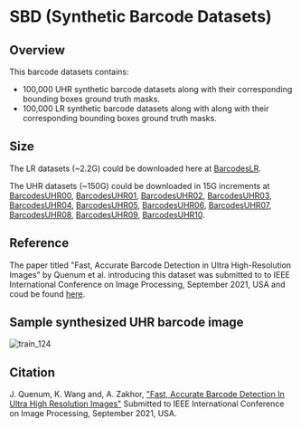 # SBD (Synthetic Barcode Datasets)

## Overview
This barcode datasets contains:

- 100,000 UHR synthetic barcode datasets along with their corresponding bounding boxes ground truth masks.
- 100,000 LR synthetic barcode datasets along with along with their corresponding bounding boxes ground truth masks.

## Size
The LR datasets (~2.2G) could be downloaded here at [BarcodesLR](https://drive.google.com/drive/u/2/my-drive).

The UHR datasets (~150G) could be downloaded in 15G increments at [BarcodesUHR00](), [BarcodesUHR01](), [BarcodesUHR02](), [BarcodesUHR03](), [BarcodesUHR04](), [BarcodesUHR05](), [BarcodesUHR06](), [BarcodesUHR07](), [BarcodesUHR08](), [BarcodesUHR09](), [BarcodesUHR10]().


## Reference
The paper titled "Fast, Accurate Barcode Detection in Ultra High-Resolution Images" by Quenum et al. introducing this dataset was submitted to to IEEE International Conference on Image Processing, September 2021, USA and coud be found [here](https://arxiv.org/abs/2102.06868).

## Sample synthesized UHR barcode image
![train_124](https://user-images.githubusercontent.com/82744965/115137026-8f987480-9ff1-11eb-8628-d47f54d622d2.png)

## Citation
J. Quenum, K. Wang and, A. Zakhor, ["Fast, Accurate Barcode Detection In Ultra High Resolution
Images"](https://arxiv.org/abs/2102.06868) Submitted to IEEE International Conference on Image Processing, September 2021, USA.



